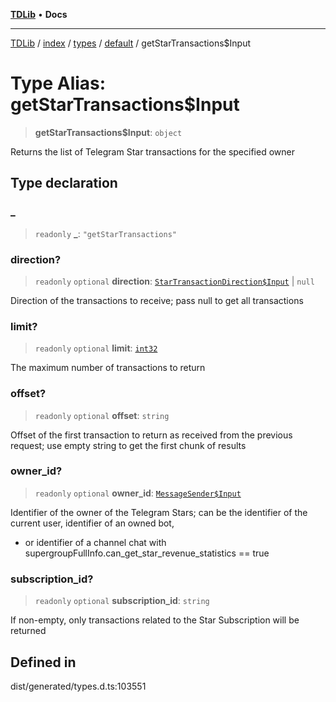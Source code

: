 [**TDLib**](../../../../../../README.md) • **Docs**

***

[TDLib](../../../../../../modules.md) / [index](../../../../../README.md) / [types](../../../README.md) / [default](../README.md) / getStarTransactions$Input

# Type Alias: getStarTransactions$Input

> **getStarTransactions$Input**: `object`

Returns the list of Telegram Star transactions for the specified owner

## Type declaration

### \_

> `readonly` **\_**: `"getStarTransactions"`

### direction?

> `readonly` `optional` **direction**: [`StarTransactionDirection$Input`](StarTransactionDirection$Input.md) \| `null`

Direction of the transactions to receive; pass null to get all transactions

### limit?

> `readonly` `optional` **limit**: [`int32`](int32.md)

The maximum number of transactions to return

### offset?

> `readonly` `optional` **offset**: `string`

Offset of the first transaction to return as received from the previous request; use empty string to get the first chunk of results

### owner\_id?

> `readonly` `optional` **owner\_id**: [`MessageSender$Input`](MessageSender$Input.md)

Identifier of the owner of the Telegram Stars; can be the identifier of the current user, identifier of an owned bot,

- or identifier of a channel chat with supergroupFullInfo.can_get_star_revenue_statistics == true

### subscription\_id?

> `readonly` `optional` **subscription\_id**: `string`

If non-empty, only transactions related to the Star Subscription will be returned

## Defined in

dist/generated/types.d.ts:103551
